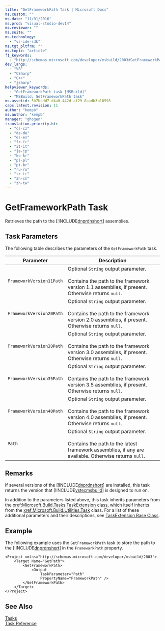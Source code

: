 ```yaml
---
title: "GetFrameworkPath Task | Microsoft Docs"
ms.custom: ""
ms.date: "11/01/2016"
ms.prod: "visual-studio-dev14"
ms.reviewer: ""
ms.suite: ""
ms.technology: 
  - "vs-ide-sdk"
ms.tgt_pltfrm: ""
ms.topic: "article"
f1_keywords: 
  - "http://schemas.microsoft.com/developer/msbuild/2003#GetFrameworkPath"
dev_langs: 
  - "VB"
  - "CSharp"
  - "C++"
  - "jsharp"
helpviewer_keywords: 
  - "GetFrameworkPath task [MSBuild]"
  - "MSBuild, GetFrameworkPath task"
ms.assetid: 5b7bcdd7-d4a0-442d-af29-8aadb3b10598
caps.latest.revision: 11
author: "kempb"
ms.author: "kempb"
manager: "ghogen"
translation.priority.ht: 
  - "cs-cz"
  - "de-de"
  - "es-es"
  - "fr-fr"
  - "it-it"
  - "ja-jp"
  - "ko-kr"
  - "pl-pl"
  - "pt-br"
  - "ru-ru"
  - "tr-tr"
  - "zh-cn"
  - "zh-tw"
---
```

# GetFrameworkPath Task
Retrieves the path to the [!INCLUDE[dnprdnshort](../code-quality/includes/dnprdnshort_md.md)] assemblies.  
  
## Task Parameters  
 The following table describes the parameters of the `GetFrameworkPath` task.  
  
|Parameter|Description|  
|---------------|-----------------|  
|`FrameworkVersion11Path`|Optional `String` output parameter.<br /><br /> Contains the path to the framework version 1.1 assemblies, if present. Otherwise returns `null`.|  
|`FrameworkVersion20Path`|Optional `String` output parameter.<br /><br /> Contains the path to the framework version 2.0 assemblies, if present. Otherwise returns `null`.|  
|`FrameworkVersion30Path`|Optional `String` output parameter.<br /><br /> Contains the path to the framework version 3.0 assemblies, if present. Otherwise returns `null`.|  
|`FrameworkVersion35Path`|Optional `String` output parameter.<br /><br /> Contains the path to the framework version 3.5 assemblies, if present. Otherwise returns `null`.|  
|`FrameworkVersion40Path`|Optional `String` output parameter.<br /><br /> Contains the path to the framework version 4.0 assemblies, if present. Otherwise returns `null`.|  
|`Path`|Optional `String` output parameter.<br /><br /> Contains the path to the latest framework assemblies, if any are available. Otherwise returns `null`.|  
  
## Remarks  
 If several versions of the [!INCLUDE[dnprdnshort](../code-quality/includes/dnprdnshort_md.md)] are installed, this task returns the version that [!INCLUDE[vstecmsbuild](../extensibility/internals/includes/vstecmsbuild_md.md)] is designed to run on.  
  
 In addition to the parameters listed above, this task inherits parameters from the <xref:Microsoft.Build.Tasks.TaskExtension> class, which itself inherits from the <xref:Microsoft.Build.Utilities.Task> class. For a list of these additional parameters and their descriptions, see [TaskExtension Base Class](../msbuild/taskextension-base-class.md).  
  
## Example  
 The following example uses the `GetFrameworkPath` task to store the path to the [!INCLUDE[dnprdnshort](../code-quality/includes/dnprdnshort_md.md)] in the `FrameworkPath` property.  
  
```  
<Project xmlns="http://schemas.microsoft.com/developer/msbuild/2003">  
    <Target Name="GetPath">  
        <GetFrameworkPath>  
            <Output  
                TaskParameter="Path"  
                PropertyName="FrameworkPath" />  
        </GetFrameworkPath>  
    </Target>  
</Project>  
```  
  
## See Also  
 [Tasks](../msbuild/msbuild-tasks.md)   
 [Task Reference](../msbuild/msbuild-task-reference.md)